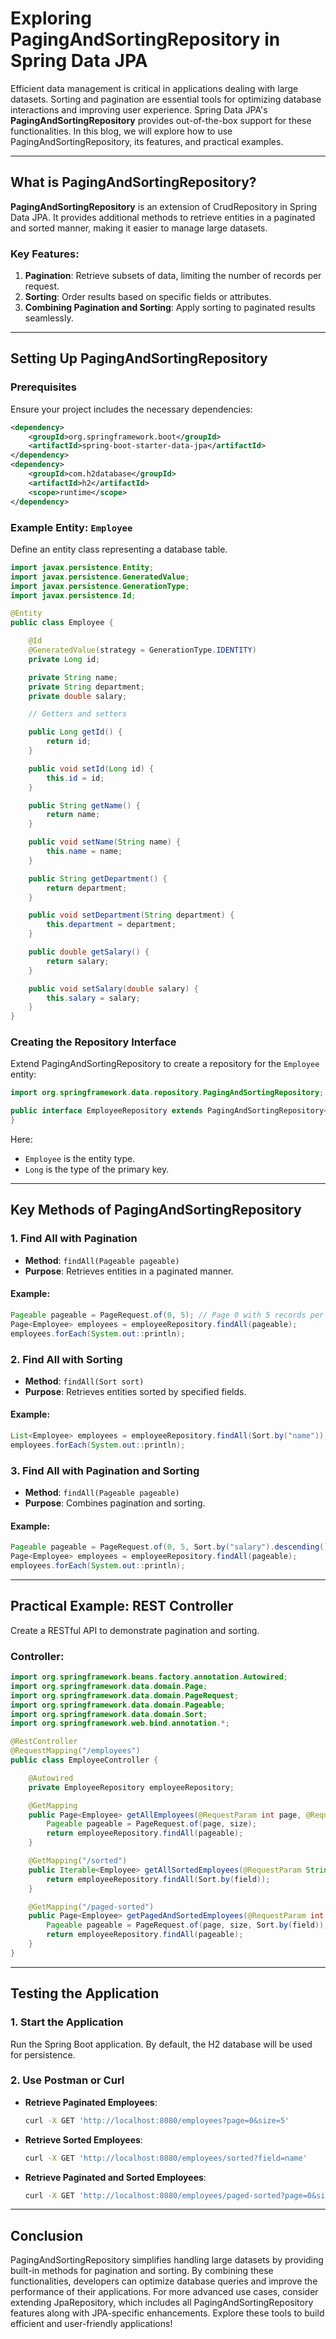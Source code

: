 # Exploring PagingAndSortingRepository in Spring Data JPA

Efficient data management is critical in applications dealing with large datasets. Sorting and pagination are essential tools for optimizing database interactions and improving user experience. Spring Data JPA's **PagingAndSortingRepository** provides out-of-the-box support for these functionalities. In this blog, we will explore how to use PagingAndSortingRepository, its features, and practical examples.

---

## What is PagingAndSortingRepository?

**PagingAndSortingRepository** is an extension of CrudRepository in Spring Data JPA. It provides additional methods to retrieve entities in a paginated and sorted manner, making it easier to manage large datasets.

### Key Features:
1. **Pagination**: Retrieve subsets of data, limiting the number of records per request.
2. **Sorting**: Order results based on specific fields or attributes.
3. **Combining Pagination and Sorting**: Apply sorting to paginated results seamlessly.

---

## Setting Up PagingAndSortingRepository

### Prerequisites
Ensure your project includes the necessary dependencies:

```xml
<dependency>
    <groupId>org.springframework.boot</groupId>
    <artifactId>spring-boot-starter-data-jpa</artifactId>
</dependency>
<dependency>
    <groupId>com.h2database</groupId>
    <artifactId>h2</artifactId>
    <scope>runtime</scope>
</dependency>
```

### Example Entity: `Employee`
Define an entity class representing a database table.

```java
import javax.persistence.Entity;
import javax.persistence.GeneratedValue;
import javax.persistence.GenerationType;
import javax.persistence.Id;

@Entity
public class Employee {

    @Id
    @GeneratedValue(strategy = GenerationType.IDENTITY)
    private Long id;

    private String name;
    private String department;
    private double salary;

    // Getters and setters

    public Long getId() {
        return id;
    }

    public void setId(Long id) {
        this.id = id;
    }

    public String getName() {
        return name;
    }

    public void setName(String name) {
        this.name = name;
    }

    public String getDepartment() {
        return department;
    }

    public void setDepartment(String department) {
        this.department = department;
    }

    public double getSalary() {
        return salary;
    }

    public void setSalary(double salary) {
        this.salary = salary;
    }
}
```

### Creating the Repository Interface
Extend PagingAndSortingRepository to create a repository for the `Employee` entity:

```java
import org.springframework.data.repository.PagingAndSortingRepository;

public interface EmployeeRepository extends PagingAndSortingRepository<Employee, Long> {
}
```

Here:
- `Employee` is the entity type.
- `Long` is the type of the primary key.

---

## Key Methods of PagingAndSortingRepository

### 1. **Find All with Pagination**
- **Method**: `findAll(Pageable pageable)`
- **Purpose**: Retrieves entities in a paginated manner.

#### Example:
```java
Pageable pageable = PageRequest.of(0, 5); // Page 0 with 5 records per page
Page<Employee> employees = employeeRepository.findAll(pageable);
employees.forEach(System.out::println);
```

### 2. **Find All with Sorting**
- **Method**: `findAll(Sort sort)`
- **Purpose**: Retrieves entities sorted by specified fields.

#### Example:
```java
List<Employee> employees = employeeRepository.findAll(Sort.by("name"));
employees.forEach(System.out::println);
```

### 3. **Find All with Pagination and Sorting**
- **Method**: `findAll(Pageable pageable)`
- **Purpose**: Combines pagination and sorting.

#### Example:
```java
Pageable pageable = PageRequest.of(0, 5, Sort.by("salary").descending());
Page<Employee> employees = employeeRepository.findAll(pageable);
employees.forEach(System.out::println);
```

---

## Practical Example: REST Controller

Create a RESTful API to demonstrate pagination and sorting.

### Controller:

```java
import org.springframework.beans.factory.annotation.Autowired;
import org.springframework.data.domain.Page;
import org.springframework.data.domain.PageRequest;
import org.springframework.data.domain.Pageable;
import org.springframework.data.domain.Sort;
import org.springframework.web.bind.annotation.*;

@RestController
@RequestMapping("/employees")
public class EmployeeController {

    @Autowired
    private EmployeeRepository employeeRepository;

    @GetMapping
    public Page<Employee> getAllEmployees(@RequestParam int page, @RequestParam int size) {
        Pageable pageable = PageRequest.of(page, size);
        return employeeRepository.findAll(pageable);
    }

    @GetMapping("/sorted")
    public Iterable<Employee> getAllSortedEmployees(@RequestParam String field) {
        return employeeRepository.findAll(Sort.by(field));
    }

    @GetMapping("/paged-sorted")
    public Page<Employee> getPagedAndSortedEmployees(@RequestParam int page, @RequestParam int size, @RequestParam String field) {
        Pageable pageable = PageRequest.of(page, size, Sort.by(field));
        return employeeRepository.findAll(pageable);
    }
}
```

---

## Testing the Application

### 1. **Start the Application**
Run the Spring Boot application. By default, the H2 database will be used for persistence.

### 2. **Use Postman or Curl**
- **Retrieve Paginated Employees**:
  ```bash
  curl -X GET 'http://localhost:8080/employees?page=0&size=5'
  ```
- **Retrieve Sorted Employees**:
  ```bash
  curl -X GET 'http://localhost:8080/employees/sorted?field=name'
  ```
- **Retrieve Paginated and Sorted Employees**:
  ```bash
  curl -X GET 'http://localhost:8080/employees/paged-sorted?page=0&size=5&field=salary'
  ```

---

## Conclusion

PagingAndSortingRepository simplifies handling large datasets by providing built-in methods for pagination and sorting. By combining these functionalities, developers can optimize database queries and improve the performance of their applications. For more advanced use cases, consider extending JpaRepository, which includes all PagingAndSortingRepository features along with JPA-specific enhancements. Explore these tools to build efficient and user-friendly applications!


